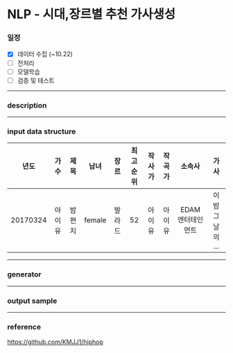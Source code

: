 # NLP - 시대,장르별 추천 가사생성


### 일정

 - [x] 데이터 수집 (~10.22)
 - [ ] 전처리
 - [ ] 모델학습
 - [ ] 검증 및 테스트

-------
### description

--------


### input data structure
 |년도|가수|제목|남녀|장르|최고순위|작사가|작곡가|소속사|가사|
 |:---:|:---:|:---:|:---:|:---:|:---:|:---:|:---:|:---:|:---:|
 |20170324|아이유|밤편지|female|발라드|52|아이유|아이유|EDAM엔터테인먼트|이 밤 그날의 ...|
  
----------

### generator

----------

### output sample

-----------

### reference
https://github.com/KMJJ1/hiphop
